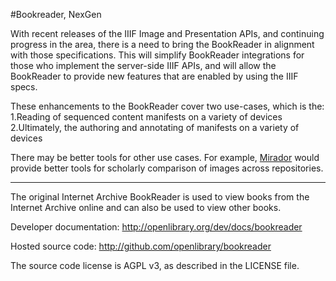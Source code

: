 #Bookreader, NexGen

With recent releases of the IIIF Image and Presentation APIs, and continuing progress in the area, there is a need
to bring the BookReader in alignment with those specifications.  This will simplify BookReader integrations for those 
who implement the server-side IIIF APIs, and will allow the BookReader to provide new features that are enabled by 
using the IIIF specs.

These enhancements to the BookReader cover two use-cases, which is the: 
1.Reading of sequenced content manifests on a variety of devices
2.Ultimately, the authoring and annotating of manifests on a variety of devices

There may be better tools for other use cases.  For example, [Mirador](http://github.com/iiif/m2) would provide better tools for scholarly 
comparison of images across repositories. 

---

The original Internet Archive BookReader is used to view books from the Internet Archive
online and can also be used to view other books.

Developer documentation:
http://openlibrary.org/dev/docs/bookreader

Hosted source code:
http://github.com/openlibrary/bookreader

The source code license is AGPL v3, as described in the LICENSE file.

